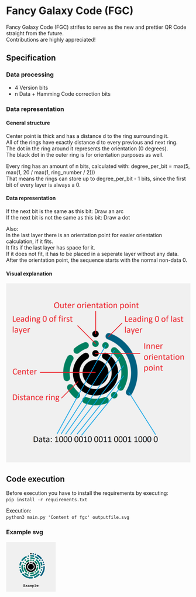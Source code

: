 # Fancy Galaxy Code (FGC)
Fancy Galaxy Code (FGC) strifes to serve as the new and prettier QR Code straight from the future.  
Contributions are highly appreciated!
  
## Specification

### Data processing
- 4 Version bits
- n Data + Hamming Code correction bits


### Data representation
#### General structure
Center point is thick and has a distance d to the ring surrounding it.  
All of the rings have exactly distance d to every previous and next ring.  
The dot in the ring around it represents the orientation (0 degrees).  
The black dot in the outer ring is for orientation purposes as well. 

Every ring has an amount of n bits, calculated with: degree_per_bit = max(5, max(1, 20 / max(1, ring_number / 2)))  
That means the rings can store up to degree_per_bit - 1 bits, since the first bit of every layer is always a 0.  
  
#### Data representation
If the next bit is the same as this bit: Draw an arc  
If the next bit is not the same as this bit: Draw a dot  
  
Also:  
In the last layer there is an orientation point for easier orientation calculation, if it fits.  
It fits if the last layer has space for it.  
If it does not fit, it has to be placed in a seperate layer without any data.  
After the orientation point, the sequence starts with the normal non-data 0.  
  
#### Visual explanation
![Alt text](./static/explanation.png)
  
## Code execution
Before execution you have to install the requirements by executing:  
`pip install -r requirements.txt`  
  
Execution:  
`python3 main.py 'Content of fgc' outputfile.svg`  
  
### Example svg
![Alt text](./static/example.svg)
